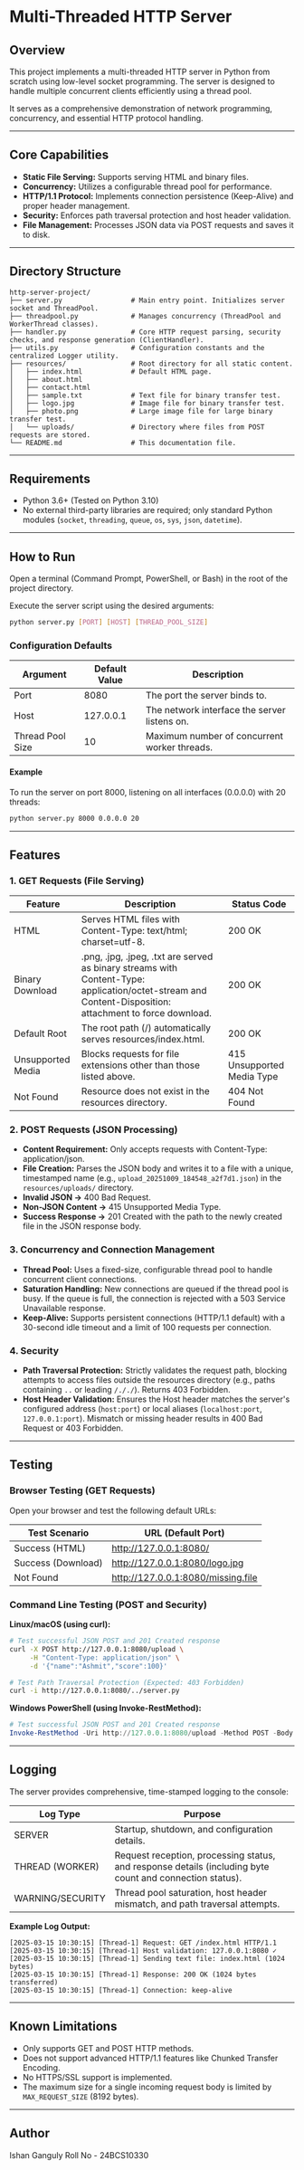 # Multi-Threaded HTTP Server

## Overview
This project implements a multi-threaded HTTP server in Python from scratch using low-level socket programming. The server is designed to handle multiple concurrent clients efficiently using a thread pool.

It serves as a comprehensive demonstration of network programming, concurrency, and essential HTTP protocol handling.

---

## Core Capabilities

- **Static File Serving:** Supports serving HTML and binary files.
- **Concurrency:** Utilizes a configurable thread pool for performance.
- **HTTP/1.1 Protocol:** Implements connection persistence (Keep-Alive) and proper header management.
- **Security:** Enforces path traversal protection and host header validation.
- **File Management:** Processes JSON data via POST requests and saves it to disk.

---

## Directory Structure

```
http-server-project/
├── server.py                 # Main entry point. Initializes server socket and ThreadPool.
├── threadpool.py             # Manages concurrency (ThreadPool and WorkerThread classes).
├── handler.py                # Core HTTP request parsing, security checks, and response generation (ClientHandler).
├── utils.py                  # Configuration constants and the centralized Logger utility.
├── resources/                # Root directory for all static content.
│   ├── index.html            # Default HTML page.
│   ├── about.html
│   ├── contact.html
│   ├── sample.txt            # Text file for binary transfer test.
│   ├── logo.jpg              # Image file for binary transfer test.
│   ├── photo.png             # Large image file for large binary transfer test.
│   └── uploads/              # Directory where files from POST requests are stored.
└── README.md                 # This documentation file.
```

---

## Requirements

- Python 3.6+ (Tested on Python 3.10)
- No external third-party libraries are required; only standard Python modules (`socket`, `threading`, `queue`, `os`, `sys`, `json`, `datetime`).

---

## How to Run

Open a terminal (Command Prompt, PowerShell, or Bash) in the root of the project directory.

Execute the server script using the desired arguments:

```bash
python server.py [PORT] [HOST] [THREAD_POOL_SIZE]
```

### Configuration Defaults

| Argument         | Default Value | Description                                |
|------------------|--------------|--------------------------------------------|
| Port             | 8080         | The port the server binds to.              |
| Host             | 127.0.0.1    | The network interface the server listens on.|
| Thread Pool Size | 10           | Maximum number of concurrent worker threads.|

#### Example

To run the server on port 8000, listening on all interfaces (0.0.0.0) with 20 threads:

```bash
python server.py 8000 0.0.0.0 20
```

---

## Features

### 1. GET Requests (File Serving)

| Feature             | Description                                                                 | Status Code         |
|---------------------|-----------------------------------------------------------------------------|---------------------|
| HTML                | Serves HTML files with Content-Type: text/html; charset=utf-8.              | 200 OK              |
| Binary Download     | .png, .jpg, .jpeg, .txt are served as binary streams with Content-Type: application/octet-stream and Content-Disposition: attachment to force download. | 200 OK              |
| Default Root        | The root path (/) automatically serves resources/index.html.                | 200 OK              |
| Unsupported Media   | Blocks requests for file extensions other than those listed above.           | 415 Unsupported Media Type |
| Not Found           | Resource does not exist in the resources directory.                          | 404 Not Found        |

### 2. POST Requests (JSON Processing)

- **Content Requirement:** Only accepts requests with Content-Type: application/json.
- **File Creation:** Parses the JSON body and writes it to a file with a unique, timestamped name (e.g., `upload_20251009_184548_a2f7d1.json`) in the `resources/uploads/` directory.
- **Invalid JSON →** 400 Bad Request.
- **Non-JSON Content →** 415 Unsupported Media Type.
- **Success Response →** 201 Created with the path to the newly created file in the JSON response body.

### 3. Concurrency and Connection Management

- **Thread Pool:** Uses a fixed-size, configurable thread pool to handle concurrent client connections.
- **Saturation Handling:** New connections are queued if the thread pool is busy. If the queue is full, the connection is rejected with a 503 Service Unavailable response.
- **Keep-Alive:** Supports persistent connections (HTTP/1.1 default) with a 30-second idle timeout and a limit of 100 requests per connection.

### 4. Security

- **Path Traversal Protection:** Strictly validates the request path, blocking attempts to access files outside the resources directory (e.g., paths containing `..` or leading `/././`). Returns 403 Forbidden.
- **Host Header Validation:** Ensures the Host header matches the server's configured address (`host:port`) or local aliases (`localhost:port`, `127.0.0.1:port`). Mismatch or missing header results in 400 Bad Request or 403 Forbidden.

---

## Testing

### Browser Testing (GET Requests)

Open your browser and test the following default URLs:

| Test Scenario      | URL (Default Port)                  |
|--------------------|-------------------------------------|
| Success (HTML)     | http://127.0.0.1:8080/              |
| Success (Download) | http://127.0.0.1:8080/logo.jpg      |
| Not Found          | http://127.0.0.1:8080/missing.file  |

### Command Line Testing (POST and Security)

**Linux/macOS (using curl):**
```bash
# Test successful JSON POST and 201 Created response
curl -X POST http://127.0.0.1:8080/upload \
     -H "Content-Type: application/json" \
     -d '{"name":"Ashmit","score":100}'

# Test Path Traversal Protection (Expected: 403 Forbidden)
curl -i http://127.0.0.1:8080/../server.py
```

**Windows PowerShell (using Invoke-RestMethod):**
```powershell
# Test successful JSON POST and 201 Created response
Invoke-RestMethod -Uri http://127.0.0.1:8080/upload -Method POST -Body '{"name":"Ashmit","score":100}' -ContentType "application/json"
```

---

## Logging

The server provides comprehensive, time-stamped logging to the console:

| Log Type         | Purpose                                                                 |
|------------------|-------------------------------------------------------------------------|
| SERVER           | Startup, shutdown, and configuration details.                           |
| THREAD (WORKER)  | Request reception, processing status, and response details (including byte count and connection status). |
| WARNING/SECURITY | Thread pool saturation, host header mismatch, and path traversal attempts. |

**Example Log Output:**
```
[2025-03-15 10:30:15] [Thread-1] Request: GET /index.html HTTP/1.1
[2025-03-15 10:30:15] [Thread-1] Host validation: 127.0.0.1:8080 ✓
[2025-03-15 10:30:15] [Thread-1] Sending text file: index.html (1024 bytes)
[2025-03-15 10:30:15] [Thread-1] Response: 200 OK (1024 bytes transferred)
[2025-03-15 10:30:15] [Thread-1] Connection: keep-alive
```

---

## Known Limitations

- Only supports GET and POST HTTP methods.
- Does not support advanced HTTP/1.1 features like Chunked Transfer Encoding.
- No HTTPS/SSL support is implemented.
- The maximum size for a single incoming request body is limited by `MAX_REQUEST_SIZE` (8192 bytes).

---

## Author

Ishan Ganguly
Roll No - 24BCS10330